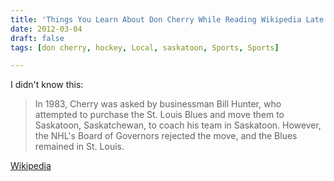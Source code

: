 ```yaml
---
title: 'Things You Learn About Don Cherry While Reading Wikipedia Late at Night'
date: 2012-03-04
draft: false
tags: [don cherry, hockey, Local, saskatoon, Sports, Sports]

---
```


I didn't know this:

> In 1983, Cherry was asked by businessman Bill Hunter, who attempted to purchase the St. Louis Blues and move them to Saskatoon, Saskatchewan, to coach his team in Saskatoon. However, the NHL's Board of Governors rejected the move, and the Blues remained in St. Louis.

[Wikipedia](http://en.wikipedia.org/wiki/Don_Cherry)